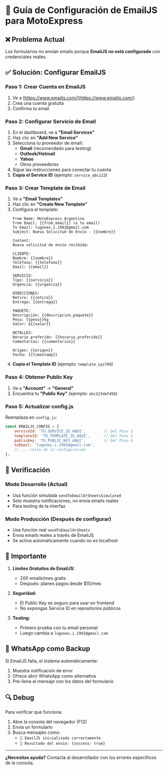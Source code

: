 # 📧 Guía de Configuración de EmailJS para MotoExpress

## ❌ Problema Actual
Los formularios no envían emails porque **EmailJS no está configurado** con credenciales reales.

## ✅ Solución: Configurar EmailJS

### Paso 1: Crear Cuenta en EmailJS
1. Ve a [https://www.emailjs.com/](https://www.emailjs.com/)
2. Crea una cuenta gratuita
3. Confirma tu email

### Paso 2: Configurar Servicio de Email
1. En el dashboard, ve a **"Email Services"**
2. Haz clic en **"Add New Service"**
3. Selecciona tu proveedor de email:
   - **Gmail** (recomendado para testing)
   - **Outlook/Hotmail**
   - **Yahoo**
   - Otros proveedores
4. Sigue las instrucciones para conectar tu cuenta
5. **Copia el Service ID** (ejemplo: `service_abc123`)

### Paso 3: Crear Template de Email
1. Ve a **"Email Templates"**
2. Haz clic en **"Create New Template"**
3. Configura el template:
   ```
   From Name: MotoExpress Argentina
   From Email: {{from_email}} (o tu email)
   To Email: lugones.i.1992@gmail.com
   Subject: Nueva Solicitud de Envío - {{nombre}}
   
   Content:
   Nueva solicitud de envío recibida:
   
   CLIENTE:
   Nombre: {{nombre}}
   Teléfono: {{telefono}}
   Email: {{email}}
   
   SERVICIO:
   Tipo: {{servicio}}
   Urgencia: {{urgencia}}
   
   DIRECCIONES:
   Retiro: {{retiro}}
   Entrega: {{entrega}}
   
   PAQUETE:
   Descripción: {{descripcion_paquete}}
   Peso: {{peso}}kg
   Valor: ${{valor}}
   
   DETALLES:
   Horario preferido: {{horario_preferido}}
   Comentarios: {{comentarios}}
   
   Origen: {{origen}}
   Fecha: {{timestamp}}
   ```
4. **Copia el Template ID** (ejemplo: `template_xyz789`)

### Paso 4: Obtener Public Key
1. Ve a **"Account"** → **"General"**
2. Encuentra tu **"Public Key"** (ejemplo: `abc123def456`)

### Paso 5: Actualizar config.js
Reemplaza en `config.js`:
```javascript
const EMAILJS_CONFIG = {
    serviceId: 'TU_SERVICE_ID_AQUI',        // Del Paso 2
    templateId: 'TU_TEMPLATE_ID_AQUI',      // Del Paso 3
    publicKey: 'TU_PUBLIC_KEY_AQUI',        // Del Paso 4
    toEmail: 'lugones.i.1992@gmail.com',
    // ... resto de la configuración
};
```

## 🔧 Verificación

### Modo Desarrollo (Actual)
- Usa función simulada `sendToEmailOrSheetsSimulated`
- Solo muestra notificaciones, no envía emails reales
- Para testing de la interfaz

### Modo Producción (Después de configurar)
- Usa función real `sendToEmailOrSheets`
- Envía emails reales a través de EmailJS
- Se activa automáticamente cuando no es localhost

## 🚨 Importante

1. **Límites Gratuitos de EmailJS:**
   - 200 emails/mes gratis
   - Después: planes pagos desde $15/mes

2. **Seguridad:**
   - El Public Key es seguro para usar en frontend
   - No expongas Service ID en repositorios públicos

3. **Testing:**
   - Primero prueba con tu email personal
   - Luego cambia a `lugones.i.1992@gmail.com`

## 📱 WhatsApp como Backup
Si EmailJS falla, el sistema automáticamente:
1. Muestra notificación de error
2. Ofrece abrir WhatsApp como alternativa
3. Pre-llena el mensaje con los datos del formulario

## 🔍 Debug
Para verificar que funciona:
1. Abre la consola del navegador (F12)
2. Envía un formulario
3. Busca mensajes como:
   - `📧 EmailJS inicializado correctamente`
   - `📧 Resultado del envío: {success: true}`

---

**¿Necesitas ayuda?** Contacta al desarrollador con los errores específicos de la consola.